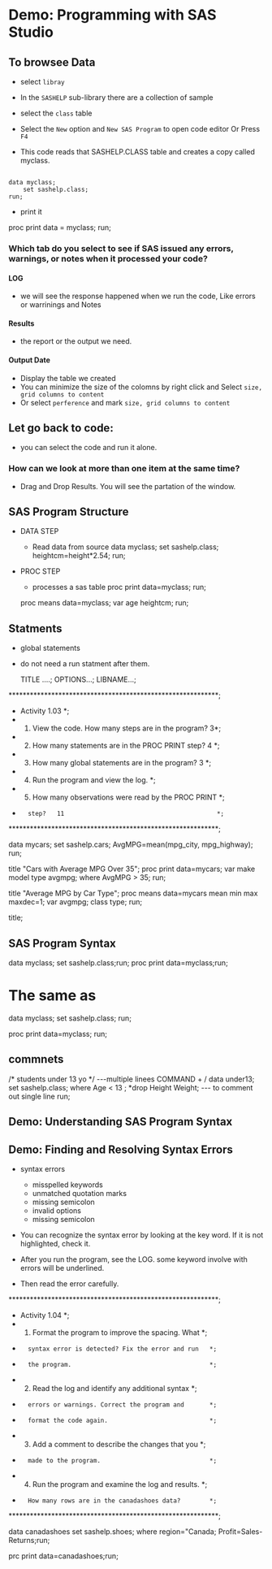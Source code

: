 # Demo: Programming with SAS Studio

## To browsee Data 
 - select `libray`
 - In the `SASHELP` sub-library there are a collection of sample 
 - select the `class` table 


 - Select the `New` option and `New SAS Program` to open code editor Or Press ` F4 `

* This code reads that SASHELP.CLASS table and creates a copy called myclass.


```{sas} 

data myclass;
    set sashelp.class;
run;

```




* print it 

proc print data = myclass;
run;


### Which tab do you select to see if SAS issued any errors, warnings, or notes when it processed your code?

#### LOG

 - we will see the response happened when we run the code, Like errors or warrinings and Notes
 

 #### Results
 - the report or the output we need.
 #### Output Date 
 - Display the table we created 
 - You can minimize the size of the colomns by right click and Select `size, grid columns to content`
 - Or select `perference` and mark `size, grid columns to content`


 ## Let go back to code:
 - you can select the code and run it alone.


 ### How can we look at more than one item at the same time?
 * Drag and Drop Results. You will see the partation of the window.


 ## SAS Program Structure

 * DATA STEP
    - Read data from source 
    data myclass;
        set sashelp.class;
        heightcm=height*2.54;
    run;
 * PROC STEP
    - processes a sas table 
    proc print data=myclass;
    run;

    proc means data=myclass;
        var age heightcm;
    run;


## Statments

- global statements 
- do not need a run statment after them.


     TITLE ....;
        OPTIONS...;
    LIBNAME...;



***********************************************************;
*  Activity 1.03                                          *;
*    1) View the code. How many steps are in the program? 3*;
*    2) How many statements are in the PROC PRINT step?  4 *;
*    3) How many global statements are in the program? 3   *;
*    4) Run the program and view the log.                 *;
*    5) How many observations were read by the PROC PRINT *;
*       step?   11                                          *;
***********************************************************;

data mycars;
	set sashelp.cars;
	AvgMPG=mean(mpg_city, mpg_highway);
run;

title "Cars with Average MPG Over 35";
proc print data=mycars;
	var make model type avgmpg;
	where AvgMPG > 35;
run;

title "Average MPG by Car Type";
proc means data=mycars mean min max maxdec=1;
	var avgmpg;
	class type;
run;

title;


## SAS Program Syntax

data myclass; set sashelp.class;run;
proc print data=myclass;run;

# The same as 

data myclass; 
    set sashelp.class;
run;

proc print data=myclass;
run;


## commnets 

/* students under 13 yo */   ---multiple linees  COMMAND + /
data under13;
    set sashelp.class;
    where Age < 13 ;
    *drop Height Weight;  --- to comment out single line
run;


## Demo: Understanding SAS Program Syntax


## Demo: Finding and Resolving Syntax Errors
* syntax errors 
    - misspelled keywords
    - unmatched quotation marks
    - missing semicolon
    - invalid options 
    - missing semicolon 

* You can recognize the syntax error by looking at the key word. If it is not highlighted, check it.
* After you run the program, see the LOG. some keyword involve with errors will be underlined.
* Then read the error carefully.


***********************************************************;
*  Activity 1.04                                          *;
*    1) Format the program to improve the spacing. What   *;
*       syntax error is detected? Fix the error and run   *;
*       the program.                                      *;
*    2) Read the log and identify any additional syntax   *;
*       errors or warnings. Correct the program and       *;
*       format the code again.                            *;
*    3) Add a comment to describe the changes that you    *;
*       made to the program.                              *;
*    4) Run the program and examine the log and results.  *;
*       How many rows are in the canadashoes data?        *;
***********************************************************;

data canadashoes set sashelp.shoes;
	where 
		region="Canada;
	Profit=Sales-Returns;run;

prc print data=canadashoes;run;



























